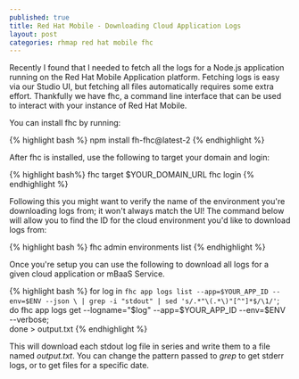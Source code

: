 ```yaml
---
published: true
title: Red Hat Mobile - Downloading Cloud Application Logs
layout: post
categories: rhmap red hat mobile fhc
---
```

Recently I found that I needed to fetch all the logs for a Node.js application running on the Red Hat Mobile Application platform. Fetching logs is easy via our Studio UI, but fetching all files automatically requires some extra effort. Thankfully we have fhc, a command line interface that can be used to interact with your instance of Red Hat Mobile.

You can install fhc by running:

{% highlight bash %}
npm install fh-fhc@latest-2
{% endhighlight %}

After fhc is installed, use the following to target your domain and login:

{% highlight bash%}
fhc target $YOUR_DOMAIN_URL
fhc login
{% endhighlight %}

Following this you might want to verify the name of the environment you're downloading logs from; it won't always match the UI! The command below will allow you to find the ID for the cloud environment you'd like to download logs from:

{% highlight bash %}
fhc admin environments list
{% endhighlight %}

Once you're setup you can use the following to download all logs for a given cloud application or mBaaS Service.

{% highlight bash %}
for log in `fhc app logs list --app=$YOUR_APP_ID --env=$ENV --json \
| grep -i "stdout" | sed 's/.*"\(.*\)"[^"]*$/\1/'`; \
do fhc app logs get --logname="$log" --app=$YOUR_APP_ID --env=$ENV --verbose; \
done > output.txt
{% endhighlight %}

This will download each stdout log file in series and write them to a file named _output.txt_. You can change the pattern passed to _grep_ to get stderr logs, or to get files for a specific date.
